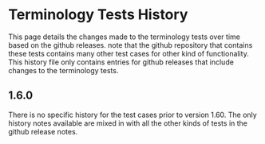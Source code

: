 # Terminology Tests History

This page details the changes made to the terminology tests over time based on the github releases.
note that the github repository that contains these tests contains many other test cases for other 
kind of functionality. This history file only contains entries for github releases that include 
changes to the terminology tests.

## 1.6.0

There is no specific history for the test cases prior to version 1.60. The only history notes available are mixed in with all the other kinds of tests in the github release notes.
